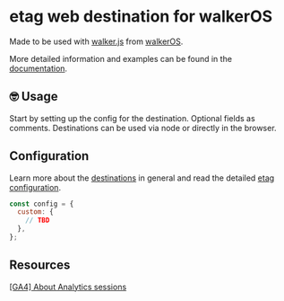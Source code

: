 # etag web destination for walkerOS

Made to be used with
[walker.js](https://www.npmjs.com/package/@elbwalker/walker.js) from
[walkerOS](https://github.com/elbwalker/walkerOS).

More detailed information and examples can be found in the
[documentation](https://www.elbwalker.com/docs/destinations/web/etag).

## 🤓 Usage

Start by setting up the config for the destination. Optional fields as comments.
Destinations can be used via node or directly in the browser.

## Configuration

Learn more about the
[destinations](https://www.elbwalker.com/docs/destinations/) in general and read
the detailed
[etag configuration](https://www.elbwalker.com/docs/destinations/web/etag#configuration).

```js
const config = {
  custom: {
    // TBD
  },
};
```

## Resources

[[GA4] About Analytics sessions](https://support.google.com/analytics/answer/9191807)
